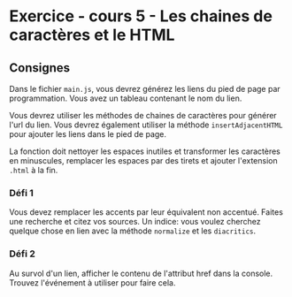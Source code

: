 # Exercice - cours 5 - Les chaines de caractères et le HTML

## Consignes

Dans le fichier `main.js`, vous devrez générez les liens du pied de page par programmation. Vous avez un tableau contenant le nom du lien.

Vous devrez utiliser les méthodes de chaines de caractères pour générer l'url du lien. Vous devrez également utiliser la méthode `insertAdjacentHTML` pour ajouter les liens dans le pied de page.

La fonction doit nettoyer les espaces inutiles et transformer les caractères en minuscules, remplacer les espaces par des tirets et ajouter l'extension `.html` à la fin.

### Défi 1

Vous devez remplacer les accents par leur équivalent non accentué. Faites une recherche et citez vos sources.
Un indice: vous voulez cherchez quelque chose en lien avec la méthode `normalize` et les `diacritics`.

### Défi 2

Au survol d'un lien, afficher le contenu de l'attribut href dans la console. Trouvez l'événement à utiliser pour faire cela.
